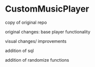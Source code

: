 # CustomMusicPlayer
copy of original repo

original changes:
base player functionality

visual changes/ improvements

addition of sql

addition of randomize functions
